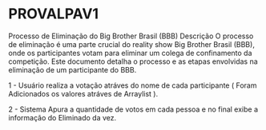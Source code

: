 # PROVALPAV1

Processo de Eliminação do Big Brother Brasil (BBB)
Descrição
O processo de eliminação é uma parte crucial do reality show Big Brother Brasil (BBB), onde os participantes votam para eliminar um colega de confinamento da competição. Este documento detalha o processo e as etapas envolvidas na eliminação de um participante do BBB.

1 - Usuário realiza a votação atráves do nome de cada participante ( Foram Adicionados os valores atráves de Arraylist ).

2 - Sistema Apura a quantidade de votos em cada pessoa e no final exibe a informação do Eliminado da vez.
